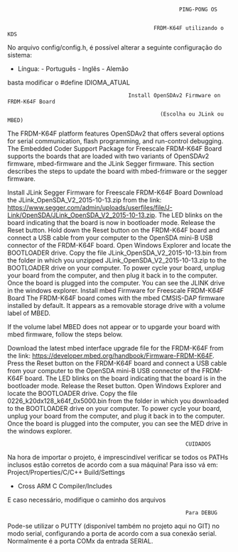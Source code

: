                                                           PING-PONG OS
                                                            
                                                            
                                                  FRDM-K64F utilizando o KDS
  No arquivo config/config.h, é possível alterar a seguinte configuração do sistema:
  - Língua: - Português                  - Inglês                     - Alemão
  
  basta modificar o #define IDIOMA_ATUAL
 
                                          Install OpenSDAv2 Firmware on FRDM-K64F Board

                                                    (Escolha ou JLink ou MBED)

The FRDM-K64F platform features OpenSDAv2 that offers several options for serial communication, flash programming, and run-control debugging. The Embedded Coder Support Package for Freescale FRDM-K64F Board supports the boards that are loaded with two variants of OpenSDAv2 firmware, mbed-firmware and the JLink Segger firmware. This section describes the steps to update the board with mbed-frimware or the segger firmware.

Install JLink Segger Firmware for Freescale FRDM-K64F Board
Download the JLink_OpenSDA_V2_2015-10-13.zip from the link: https://www.segger.com/admin/uploads/userfiles/file/J-Link/OpenSDA/JLink_OpenSDA_V2_2015-10-13.zip.
The LED blinks on the board indicating that the board is now in bootloader mode. Release the Reset button.
Hold down the Reset button on the FRDM-K64F board and connect a USB cable from your computer to the OpenSDA mini-B USB connector of the FRDM-K64F board.
Open Windows Explorer and locate the BOOTLOADER drive.
Copy the file JLink_OpenSDA_V2_2015-10-13.bin from the folder in which you unzipped JLink_OpenSDA_V2_2015-10-13.zip to the BOOTLOADER drive on your computer.
To power cycle your board, unplug your board from the computer, and then plug it back in to the computer.
Once the board is plugged into the computer. You can see the JLINK drive in the windows explorer.
Install mbed Firmware for Freescale FRDM-K64F Board
The FRDM-K64F board comes with the mbed CMSIS-DAP firmware installed by default. It appears as a removable storage drive with a volume label of MBED.

If the volume label MBED does not appear or to upgarde your board with mbed firmware, follow the steps below.

Download the latest mbed interface upgrade file for the FRDM-K64F from the link: https://developer.mbed.org/handbook/Firmware-FRDM-K64F.
Press the Reset button on the FRDM-K64F board and connect a USB cable from your computer to the OpenSDA mini-B USB connector of the FRDM-K64F board.
The LED blinks on the board indicating that the board is in the bootloader mode. Release the Reset button.
Open Windows Explorer and locate the BOOTLOADER drive.
Copy the file 0226_k20dx128_k64f_0x5000.bin from the folder in which you downloaded to the BOOTLOADER drive on your computer.
To power cycle your board, unplug your board from the computer, and plug it back in to the computer.
Once the board is plugged into the computer, you can see the MED drive in the windows explorer.



                                                            CUIDADOS
  
  Na hora de importar o projeto, é imprescindível verificar se todos os PATHs inclusos estão corretos de acordo com a sua máquina!
  Para isso vá em: Project/Properties/C/C++ Build/Settings
  - Cross ARM C Compiler/Includes

E caso necessário, modifique o caminho dos arquivos

                                                            Para DEBUG
    
  Pode-se utilizar o PUTTY (disponível também no projeto aqui no GIT) no modo serial, configurando a porta de acordo com a sua conexão serial.
  Normalmente é a porta COMx da entrada SERIAL.
